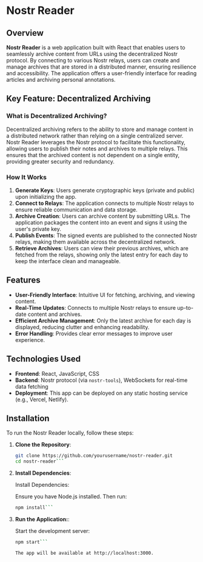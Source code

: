 # Nostr Reader

## Overview

**Nostr Reader** is a web application built with React that enables users to seamlessly archive content from URLs using the decentralized Nostr protocol. By connecting to various Nostr relays, users can create and manage archives that are stored in a distributed manner, ensuring resilience and accessibility. The application offers a user-friendly interface for reading articles and archiving personal annotations.

## Key Feature: Decentralized Archiving

### What is Decentralized Archiving?

Decentralized archiving refers to the ability to store and manage content in a distributed network rather than relying on a single centralized server. Nostr Reader leverages the Nostr protocol to facilitate this functionality, allowing users to publish their notes and archives to multiple relays. This ensures that the archived content is not dependent on a single entity, providing greater security and redundancy.

### How It Works

1. **Generate Keys**: Users generate cryptographic keys (private and public) upon initializing the app.
2. **Connect to Relays**: The application connects to multiple Nostr relays to ensure reliable communication and data storage.
3. **Archive Creation**: Users can archive content by submitting URLs. The application packages the content into an event and signs it using the user's private key.
4. **Publish Events**: The signed events are published to the connected Nostr relays, making them available across the decentralized network.
5. **Retrieve Archives**: Users can view their previous archives, which are fetched from the relays, showing only the latest entry for each day to keep the interface clean and manageable.

## Features

- **User-Friendly Interface**: Intuitive UI for fetching, archiving, and viewing content.
- **Real-Time Updates**: Connects to multiple Nostr relays to ensure up-to-date content and archives.
- **Efficient Archive Management**: Only the latest archive for each day is displayed, reducing clutter and enhancing readability.
- **Error Handling**: Provides clear error messages to improve user experience.

## Technologies Used

- **Frontend**: React, JavaScript, CSS
- **Backend**: Nostr protocol (via `nostr-tools`), WebSockets for real-time data fetching
- **Deployment**: This app can be deployed on any static hosting service (e.g., Vercel, Netlify).

## Installation

To run the Nostr Reader locally, follow these steps:

1. **Clone the Repository**:

   ```bash
   git clone https://github.com/yourusername/nostr-reader.git
   cd nostr-reader```

2. **Install Dependencies**:

    Install Dependencies:

    Ensure you have Node.js installed. Then run:
     ```bash
     npm install```

3. **Run the Application:**:

    Start the development server:

    ```bash
    npm start```

    The app will be available at http://localhost:3000.

